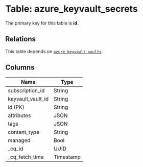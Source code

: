 # Table: azure_keyvault_secrets


The primary key for this table is **id**.

## Relations
This table depends on [`azure_keyvault_vaults`](azure_keyvault_vaults.md).

## Columns
| Name          | Type          |
| ------------- | ------------- |
|subscription_id|String|
|keyvault_vault_id|String|
|id (PK)|String|
|attributes|JSON|
|tags|JSON|
|content_type|String|
|managed|Bool|
|_cq_id|UUID|
|_cq_fetch_time|Timestamp|